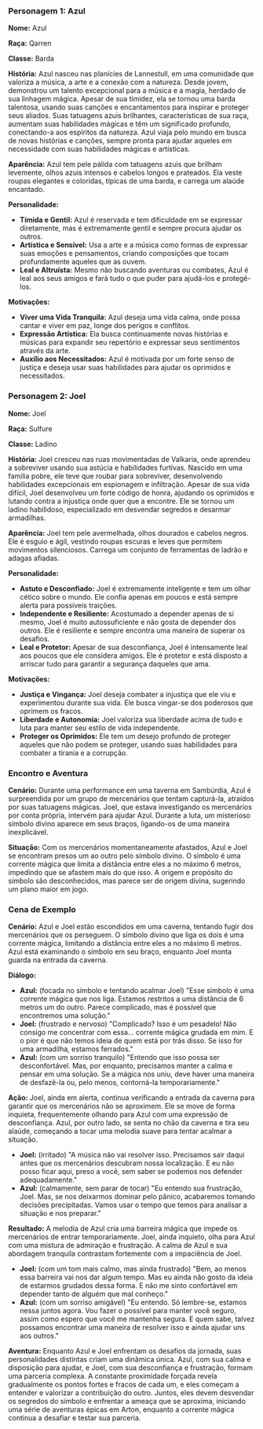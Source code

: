 ### Personagem 1: Azul

**Nome:** Azul

**Raça:** Qarren

**Classe:** Barda

**História:** Azul nasceu nas planícies de Lannestull, em uma comunidade que valoriza a música, a arte e a conexão com a natureza. Desde jovem, demonstrou um talento excepcional para a música e a magia, herdado de sua linhagem mágica. Apesar de sua timidez, ela se tornou uma barda talentosa, usando suas canções e encantamentos para inspirar e proteger seus aliados. Suas tatuagens azuis brilhantes, características de sua raça, aumentam suas habilidades mágicas e têm um significado profundo, conectando-a aos espíritos da natureza. Azul viaja pelo mundo em busca de novas histórias e canções, sempre pronta para ajudar aqueles em necessidade com suas habilidades mágicas e artísticas.

**Aparência:** Azul tem pele pálida com tatuagens azuis que brilham levemente, olhos azuis intensos e cabelos longos e prateados. Ela veste roupas elegantes e coloridas, típicas de uma barda, e carrega um alaúde encantado.

**Personalidade:**
- **Tímida e Gentil:** Azul é reservada e tem dificuldade em se expressar diretamente, mas é extremamente gentil e sempre procura ajudar os outros.
- **Artística e Sensível:** Usa a arte e a música como formas de expressar suas emoções e pensamentos, criando composições que tocam profundamente aqueles que as ouvem.
- **Leal e Altruísta:** Mesmo não buscando aventuras ou combates, Azul é leal aos seus amigos e fará tudo o que puder para ajudá-los e protegê-los.

**Motivações:**
- **Viver uma Vida Tranquila:** Azul deseja uma vida calma, onde possa cantar e viver em paz, longe dos perigos e conflitos.
- **Expressão Artística:** Ela busca continuamente novas histórias e músicas para expandir seu repertório e expressar seus sentimentos através da arte.
- **Auxílio aos Necessitados:** Azul é motivada por um forte senso de justiça e deseja usar suas habilidades para ajudar os oprimidos e necessitados.

### Personagem 2: Joel

**Nome:** Joel

**Raça:** Sulfure

**Classe:** Ladino

**História:** Joel cresceu nas ruas movimentadas de Valkaria, onde aprendeu a sobreviver usando sua astúcia e habilidades furtivas. Nascido em uma família pobre, ele teve que roubar para sobreviver, desenvolvendo habilidades excepcionais em espionagem e infiltração. Apesar de sua vida difícil, Joel desenvolveu um forte código de honra, ajudando os oprimidos e lutando contra a injustiça onde quer que a encontre. Ele se tornou um ladino habilidoso, especializado em desvendar segredos e desarmar armadilhas.

**Aparência:** Joel tem pele avermelhada, olhos dourados e cabelos negros. Ele é esguio e ágil, vestindo roupas escuras e leves que permitem movimentos silenciosos. Carrega um conjunto de ferramentas de ladrão e adagas afiadas.

**Personalidade:**
- **Astuto e Desconfiado:** Joel é extremamente inteligente e tem um olhar cético sobre o mundo. Ele confia apenas em poucos e está sempre alerta para possíveis traições.
- **Independente e Resiliente:** Acostumado a depender apenas de si mesmo, Joel é muito autossuficiente e não gosta de depender dos outros. Ele é resiliente e sempre encontra uma maneira de superar os desafios.
- **Leal e Protetor:** Apesar de sua desconfiança, Joel é intensamente leal aos poucos que ele considera amigos. Ele é protetor e está disposto a arriscar tudo para garantir a segurança daqueles que ama.

**Motivações:**
- **Justiça e Vingança:** Joel deseja combater a injustiça que ele viu e experimentou durante sua vida. Ele busca vingar-se dos poderosos que oprimem os fracos.
- **Liberdade e Autonomia:** Joel valoriza sua liberdade acima de tudo e luta para manter seu estilo de vida independente.
- **Proteger os Oprimidos:** Ele tem um desejo profundo de proteger aqueles que não podem se proteger, usando suas habilidades para combater a tirania e a corrupção.

### Encontro e Aventura

**Cenário:** Durante uma performance em uma taverna em Sambúrdia, Azul é surpreendida por um grupo de mercenários que tentam capturá-la, atraídos por suas tatuagens mágicas. Joel, que estava investigando os mercenários por conta própria, intervém para ajudar Azul. Durante a luta, um misterioso símbolo divino aparece em seus braços, ligando-os de uma maneira inexplicável.

**Situação:** Com os mercenários momentaneamente afastados, Azul e Joel se encontram presos um ao outro pelo símbolo divino. O símbolo é uma corrente mágica que limita a distância entre eles a no máximo 6 metros, impedindo que se afastem mais do que isso. A origem e propósito do símbolo são desconhecidos, mas parece ser de origem divina, sugerindo um plano maior em jogo.

### Cena de Exemplo

**Cenário:** Azul e Joel estão escondidos em uma caverna, tentando fugir dos mercenários que os perseguem. O símbolo divino que liga os dois é uma corrente mágica, limitando a distância entre eles a no máximo 6 metros. Azul está examinando o símbolo em seu braço, enquanto Joel monta guarda na entrada da caverna.

**Diálogo:**

- **Azul:** (focada no símbolo e tentando acalmar Joel) "Esse símbolo é uma corrente mágica que nos liga. Estamos restritos a uma distância de 6 metros um do outro. Parece complicado, mas é possível que encontremos uma solução."
- **Joel:** (frustrado e nervoso) "Complicado? Isso é um pesadelo! Não consigo me concentrar com essa... corrente mágica grudada em mim. E o pior é que não temos ideia de quem está por trás disso. Se isso for uma armadilha, estamos ferrados."
- **Azul:** (com um sorriso tranquilo) "Entendo que isso possa ser desconfortável. Mas, por enquanto, precisamos manter a calma e pensar em uma solução. Se a mágica nos uniu, deve haver uma maneira de desfazê-la ou, pelo menos, contorná-la temporariamente."

**Ação:** Joel, ainda em alerta, continua verificando a entrada da caverna para garantir que os mercenários não se aproximem. Ele se move de forma inquieta, frequentemente olhando para Azul com uma expressão de desconfiança. Azul, por outro lado, se senta no chão da caverna e tira seu alaúde, começando a tocar uma melodia suave para tentar acalmar a situação.

- **Joel:** (irritado) "A música não vai resolver isso. Precisamos sair daqui antes que os mercenários descubram nossa localização. E eu não posso ficar aqui, preso a você, sem saber se podemos nos defender adequadamente."
- **Azul:** (calmamente, sem parar de tocar) "Eu entendo sua frustração, Joel. Mas, se nos deixarmos dominar pelo pânico, acabaremos tomando decisões precipitadas. Vamos usar o tempo que temos para analisar a situação e nos preparar."

**Resultado:** A melodia de Azul cria uma barreira mágica que impede os mercenários de entrar temporariamente. Joel, ainda inquieto, olha para Azul com uma mistura de admiração e frustração. A calma de Azul e sua abordagem tranquila contrastam fortemente com a impaciência de Joel.

- **Joel:** (com um tom mais calmo, mas ainda frustrado) "Bem, ao menos essa barreira vai nos dar algum tempo. Mas eu ainda não gosto da ideia de estarmos grudados dessa forma. E não me sinto confortável em depender tanto de alguém que mal conheço."
- **Azul:** (com um sorriso amigável) "Eu entendo. Só lembre-se, estamos nessa juntos agora. Vou fazer o possível para manter você seguro, assim como espero que você me mantenha segura. E quem sabe, talvez possamos encontrar uma maneira de resolver isso e ainda ajudar uns aos outros."

**Aventura:** Enquanto Azul e Joel enfrentam os desafios da jornada, suas personalidades distintas criam uma dinâmica única. Azul, com sua calma e disposição para ajudar, e Joel, com sua desconfiança e frustração, formam uma parceria complexa. A constante proximidade forçada revela gradualmente os pontos fortes e fracos de cada um, e eles começam a entender e valorizar a contribuição do outro. Juntos, eles devem desvendar os segredos do símbolo e enfrentar a ameaça que se aproxima, iniciando uma série de aventuras épicas em Arton, enquanto a corrente mágica continua a desafiar e testar sua parceria.

